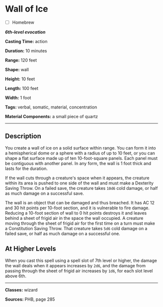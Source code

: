 # Wall of Ice

- [ ] Homebrew

***6th-level evocation***

**Casting Time:** action

**Duration:** 10 minutes

**Range:** 120 feet

**Shape:** wall

**Height:** 10 feet

**Length:** 100 feet

**Width:** 1 foot

**Tags:** verbal, somatic, material, concentration

**Material Components:** a small piece of quartz

---

## Description
You create a wall of ice on a solid surface within range.
You can form it into a hemispherical dome or a sphere with a radius of up to 10 feet, or you can shape a flat surface made up of ten 10-foot-square panels.
Each panel must be contiguous with another panel.
In any form, the wall is 1 foot thick and lasts for the duration.

If the wall cuts through a creature's space when it appears, the creature within its area is pushed to one side of the wall and must make a Dexterity Saving Throw.
On a failed save, the creature takes `10d6` cold damage, or half as much damage on a successful save.

The wall is an object that can be damaged and thus breached.
It has AC 12 and 30 hit points per 10-foot section, and it is vulnerable to fire damage.
Reducing a 10-foot section of wall to 0 hit points destroys it and leaves behind a sheet of frigid air in the space the wall occupied.
A creature moving through the sheet of frigid air for the first time on a turn must make a Constitution Saving Throw.
That creature takes `5d6` cold damage on a failed save, or half as much damage on a successful one.

## At Higher Levels
When you cast this spell using a spell slot of 7th level or higher, the damage the wall deals when it appears increases by `2d6`, and the damage from passing through the sheet of frigid air increases by `1d6`, for each slot level above 6th.

---

**Classes:** wizard

**Sources:** PHB, page 285
